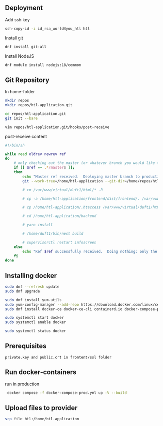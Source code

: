 ## Deployment

Add ssh key
```sh
ssh-copy-id -i id_rsa_world4you_htl htl

```

Install git
```sh
dnf install git-all
```

Install NodeJS
```sh
dnf module install nodejs:18/common
```

## Git Repository
In home-folder
```bash
mkdir repos
mkdir repos/htl-application.git

cd repos/htl-application.git
git init --bare

vim repos/htl-application.git/hooks/post-receive
```

post-receive content
```sh
#!/bin/sh

while read oldrev newrev ref
do
    # only checking out the master (or whatever branch you would like to deploy)
    if [[ $ref =~ .*/master$ ]];
    then
        echo "Master ref received.  Deploying master branch to production"
        git --work-tree=/home/htl-application --git-dir=/home/repos/htl-application.git/ checkout -f

        # rm /var/www/virtual/duft1/html/* -R

        # cp -a /home/htl-application/frontend/dist/frontend/. /var/www/virtual/duft1/html/

        # cp /home/htl-application/.htaccess /var/www/virtual/duft1/html/.htaccess

        # cd /home/htl-application/backend

        # yarn install

        # /home/duft1/bin/nest build

        # supervisorctl restart infoscreen
    else
        echo "Ref $ref successfully received.  Doing nothing: only the master branch may be deployed on this server."
    fi
done
```

## Installing docker
```sh
sudo dnf --refresh update
sudo dnf upgrade

sudo dnf install yum-utils
sudo yum-config-manager --add-repo https://download.docker.com/linux/centos/docker-ce.repo
sudo dnf install docker-ce docker-ce-cli containerd.io docker-compose-plugin

sudo systemctl start docker
sudo systemctl enable docker

sudo systemctl status docker
```

## Prerequisites
    private.key and public.crt in frontent/ssl folder

## Run docker-containers

run in production
```sh
 docker compose -f docker-compose-prod.yml up -V --build
```

## Upload files to provider
```sh
scp file htl:/home/htl-application
```